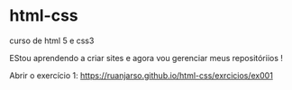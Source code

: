 # html-css
 curso de html 5 e css3

EStou aprendendo a  criar sites e agora vou gerenciar meus repositóriios !

Abrir o exercício 1: https://ruanjarso.github.io/html-css/exrcicios/ex001